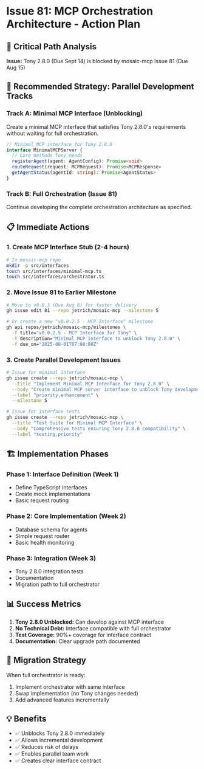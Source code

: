 # Issue 81: MCP Orchestration Architecture - Action Plan

## 🚨 Critical Path Analysis

**Issue:** Tony 2.8.0 (Due Sept 14) is blocked by mosaic-mcp Issue 81 (Due Aug 15)

## 🎯 Recommended Strategy: Parallel Development Tracks

### Track A: Minimal MCP Interface (Unblocking)
Create a minimal MCP interface that satisfies Tony 2.8.0's requirements without waiting for full orchestration.

```typescript
// Minimal MCP interface for Tony 2.8.0
interface MinimalMCPServer {
  // Core methods Tony needs
  registerAgent(agent: AgentConfig): Promise<void>
  routeRequest(request: MCPRequest): Promise<MCPResponse>
  getAgentStatus(agentId: string): Promise<AgentStatus>
}
```

### Track B: Full Orchestration (Issue 81)
Continue developing the complete orchestration architecture as specified.

## 📋 Immediate Actions

### 1. Create MCP Interface Stub (2-4 hours)
```bash
# In mosaic-mcp repo
mkdir -p src/interfaces
touch src/interfaces/minimal-mcp.ts
touch src/interfaces/orchestrator.ts
```

### 2. Move Issue 81 to Earlier Milestone
```bash
# Move to v0.0.3 (Due Aug 8) for faster delivery
gh issue edit 81 --repo jetrich/mosaic-mcp --milestone 5

# Or create a new "v0.0.2.5 - MCP Interface" milestone
gh api repos/jetrich/mosaic-mcp/milestones \
  -f title="v0.0.2.5 - MCP Interface for Tony" \
  -f description="Minimal MCP interface to unblock Tony 2.8.0" \
  -f due_on="2025-08-01T07:00:00Z"
```

### 3. Create Parallel Development Issues
```bash
# Issue for minimal interface
gh issue create --repo jetrich/mosaic-mcp \
  --title "Implement Minimal MCP Interface for Tony 2.8.0" \
  --body "Create minimal MCP server interface to unblock Tony development. This is a subset of Issue #81 focused on immediate needs." \
  --label "priority,enhancement" \
  --milestone 5

# Issue for interface tests
gh issue create --repo jetrich/mosaic-mcp \
  --title "Test Suite for Minimal MCP Interface" \
  --body "Comprehensive tests ensuring Tony 2.8.0 compatibility" \
  --label "testing,priority"
```

## 🏗️ Implementation Phases

### Phase 1: Interface Definition (Week 1)
- Define TypeScript interfaces
- Create mock implementations
- Basic request routing

### Phase 2: Core Implementation (Week 2)
- Database schema for agents
- Simple request router
- Basic health monitoring

### Phase 3: Integration (Week 3)
- Tony 2.8.0 integration tests
- Documentation
- Migration path to full orchestrator

## 📊 Success Metrics

1. **Tony 2.8.0 Unblocked:** Can develop against MCP interface
2. **No Technical Debt:** Interface compatible with full orchestrator
3. **Test Coverage:** 90%+ coverage for interface contract
4. **Documentation:** Clear upgrade path documented

## 🔄 Migration Strategy

When full orchestrator is ready:
1. Implement orchestrator with same interface
2. Swap implementation (no Tony changes needed)
3. Add advanced features incrementally

## 💡 Benefits

- ✅ Unblocks Tony 2.8.0 immediately
- ✅ Allows incremental development
- ✅ Reduces risk of delays
- ✅ Enables parallel team work
- ✅ Creates clear interface contract